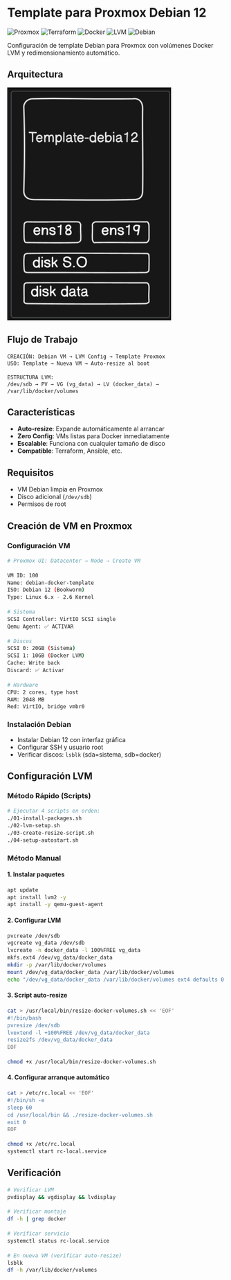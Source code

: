 # Template para Proxmox Debian 12

![Proxmox](https://img.shields.io/badge/Proxmox-Template-E57000?style=for-the-badge&logo=proxmox&logoColor=white)
![Terraform](https://img.shields.io/badge/Terraform-Compatible-623CE4?style=for-the-badge&logo=terraform&logoColor=white)
![Docker](https://img.shields.io/badge/Docker-Volumes-2496ED?style=for-the-badge&logo=docker&logoColor=white)
![LVM](https://img.shields.io/badge/LVM-Auto_Resize-FF6B35?style=for-the-badge)
![Debian](https://img.shields.io/badge/Debian-Template-A81D33?style=for-the-badge&logo=debian&logoColor=white)

Configuración de template Debian para Proxmox con volúmenes Docker LVM y redimensionamiento automático.

## Arquitectura

![Architecture](https://github.com/Andherson333333/enterprise-talos-infrastructure/blob/main/images/templates-4.png)

## Flujo de Trabajo

```
CREACIÓN: Debian VM → LVM Config → Template Proxmox
USO: Template → Nueva VM → Auto-resize al boot

ESTRUCTURA LVM:
/dev/sdb → PV → VG (vg_data) → LV (docker_data) → /var/lib/docker/volumes
```

## Características

- **Auto-resize**: Expande automáticamente al arrancar
- **Zero Config**: VMs listas para Docker inmediatamente  
- **Escalable**: Funciona con cualquier tamaño de disco
- **Compatible**: Terraform, Ansible, etc.

## Requisitos

- VM Debian limpia en Proxmox
- Disco adicional (`/dev/sdb`)
- Permisos de root

## Creación de VM en Proxmox

### Configuración VM
```bash
# Proxmox UI: Datacenter → Node → Create VM

VM ID: 100
Name: debian-docker-template
ISO: Debian 12 (Bookworm)
Type: Linux 6.x - 2.6 Kernel

# Sistema
SCSI Controller: VirtIO SCSI single
Qemu Agent: ✅ ACTIVAR

# Discos
SCSI 0: 20GB (Sistema)
SCSI 1: 10GB (Docker LVM)
Cache: Write back
Discard: ✅ Activar

# Hardware  
CPU: 2 cores, type host
RAM: 2048 MB
Red: VirtIO, bridge vmbr0
```

### Instalación Debian
- Instalar Debian 12 con interfaz gráfica
- Configurar SSH y usuario root
- Verificar discos: `lsblk` (sda=sistema, sdb=docker)

## Configuración LVM

### Método Rápido (Scripts)
```bash
# Ejecutar 4 scripts en orden:
./01-install-packages.sh
./02-lvm-setup.sh  
./03-create-resize-script.sh
./04-setup-autostart.sh
```

### Método Manual

#### 1. Instalar paquetes
```bash
apt update
apt install lvm2 -y
apt install -y qemu-guest-agent
```

#### 2. Configurar LVM
```bash
pvcreate /dev/sdb
vgcreate vg_data /dev/sdb  
lvcreate -n docker_data -l 100%FREE vg_data
mkfs.ext4 /dev/vg_data/docker_data
mkdir -p /var/lib/docker/volumes
mount /dev/vg_data/docker_data /var/lib/docker/volumes
echo "/dev/vg_data/docker_data /var/lib/docker/volumes ext4 defaults 0 2" >> /etc/fstab
```

#### 3. Script auto-resize
```bash
cat > /usr/local/bin/resize-docker-volumes.sh << 'EOF'
#!/bin/bash
pvresize /dev/sdb
lvextend -l +100%FREE /dev/vg_data/docker_data
resize2fs /dev/vg_data/docker_data
EOF

chmod +x /usr/local/bin/resize-docker-volumes.sh
```

#### 4. Configurar arranque automático
```bash
cat > /etc/rc.local << 'EOF'
#!/bin/sh -e
sleep 60
cd /usr/local/bin && ./resize-docker-volumes.sh
exit 0
EOF

chmod +x /etc/rc.local
systemctl start rc-local.service
```


## Verificación

```bash
# Verificar LVM
pvdisplay && vgdisplay && lvdisplay

# Verificar montaje
df -h | grep docker

# Verificar servicio
systemctl status rc-local.service

# En nueva VM (verificar auto-resize)
lsblk
df -h /var/lib/docker/volumes
```



